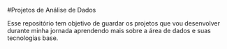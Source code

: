 #Projetos de Análise de Dados

Esse repositório tem objetivo de guardar os projetos que vou desenvolver durante minha jornada aprendendo mais sobre a área de dados e suas tecnologias base.
